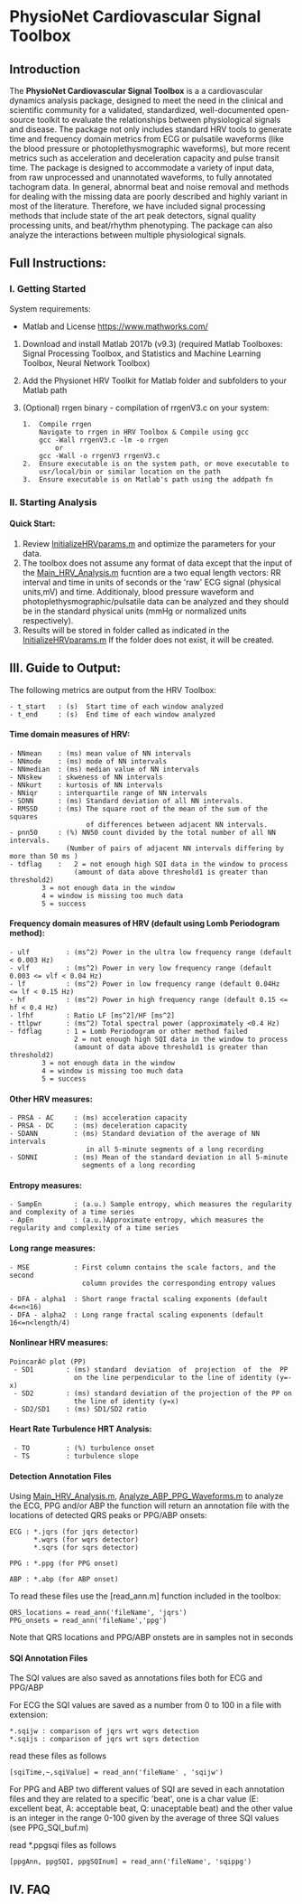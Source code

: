 # PhysioNet Cardiovascular Signal Toolbox
## Introduction
The **PhysioNet Cardiovascular Signal Toolbox** is a a cardiovascular dynamics analysis package, designed 
to meet the need in the clinical and scientific community for a validated, 
standardized, well-documented open-source toolkit to evaluate the 
relationships between physiological signals and disease. The package not 
only includes standard HRV tools to generate time and frequency domain 
metrics from ECG or pulsatile waveforms (like the blood pressure or 
photoplethysmographic waveforms), but more recent metrics such as 
acceleration and deceleration capacity and pulse transit time. The package
is designed to accommodate a variety of input data, from raw unprocessed 
and unannotated waveforms, to fully annotated tachogram data. In general, 
abnormal beat and noise removal and methods for dealing with the missing 
data are poorly described and highly variant in most of the literature. 
Therefore, we have included signal processing methods that include state 
of the art peak detectors, signal quality processing units, and beat/rhythm 
phenotyping. The package can also analyze the interactions between 
multiple physiological signals.

## Full Instructions: 

### I. Getting Started
System requirements:

- Matlab and License    https://www.mathworks.com/

1)  Download and install Matlab 2017b (v9.3) (required Matlab Toolboxes: 
    Signal Processing Toolbox, and Statistics and Machine Learning Toolbox, 
    Neural Network Toolbox)

2)  Add the Physionet HRV Toolkit for Matlab folder and subfolders to your
    Matlab path

3)  (Optional) rrgen binary - compilation of rrgenV3.c on your system:

        1.  Compile rrgen
            Navigate to rrgen in HRV Toolbox & Compile using gcc
            gcc -Wall rrgenV3.c -lm -o rrgen
                or
            gcc -Wall -o rrgenV3 rrgenV3.c 
        2.  Ensure executable is on the system path, or move executable to
            usr/local/bin or similar location on the path
        3.  Ensure executable is on Matlab's path using the addpath fn

### II. Starting Analysis

#### Quick Start: 
1)  Review [InitializeHRVparams.m](https://github.com/cliffordlab/PhysioNet-Cardiovascular-Signal-Toolbox/blob/master/InitializeHRVparams.m) and optimize the parameters for your 
    data. 
2)  The toolbox does not assume any format of data except that the input 
    of the [Main_HRV_Analysis.m](https://github.com/cliffordlab/PhysioNet-Cardiovascular-Signal-Toolbox/blob/master/Main_HRV_Analysis.m) fucntion are a two equal length vectors: RR interval
    and time in units of seconds or the 'raw' ECG signal (physical units,mV) 
    and time. 
    Additionaly, blood pressure waveform and photoplethysmographic/pulsatile
    data can be analyzed and they should be in the standard physical units 
    (mmHg or normalized units respectively). 
3)  Results will be stored in folder called as indicated in the [InitializeHRVparams.m](https://github.com/cliffordlab/PhysioNet-Cardiovascular-Signal-Toolbox/blob/master/InitializeHRVparams.m)
    If the folder does not exist, it will be created.

## III. Guide to Output:
The following metrics are output from the HRV Toolbox:

    - t_start   : (s)  Start time of each window analyzed
    - t_end     : (s)  End time of each window analyzed

#### Time domain measures of HRV:

	- NNmean    : (ms) mean value of NN intervals
	- NNmode    : (ms) mode of NN intervals
	- NNmedian  : (ms) median value of NN intervals
	- NNskew    : skweness of NN intervals
	- NNkurt    : kurtosis of NN intervals
	- NNiqr     : interquartile range of NN intervals
	- SDNN      : (ms) Standard deviation of all NN intervals.
	- RMSSD     : (ms) The square root of the mean of the sum of the squares 
                       of differences between adjacent NN intervals.
	- pnn50     : (%) NN50 count divided by the total number of all NN intervals.
                  (Number of pairs of adjacent NN intervals differing by more than 50 ms )
	- tdflag    :   2 = not enough high SQI data in the window to process
                	(amount of data above threshold1 is greater than threshold2)
			3 = not enough data in the window 
			4 = window is missing too much data
			5 = success

#### Frequency domain measures of HRV (default using Lomb Periodogram method):

	- ulf         : (ms^2) Power in the ultra low frequency range (default < 0.003 Hz)
	- vlf         : (ms^2) Power in very low frequency range (default 0.003 <= vlf < 0.04 Hz)
	- lf          : (ms^2) Power in low frequency range (default 0.04Hz  <= lf < 0.15 Hz)
	- hf          : (ms^2) Power in high frequency range (default 0.15 <= hf < 0.4 Hz)
	- lfhf        : Ratio LF [ms^2]/HF [ms^2]
	- ttlpwr      : (ms^2) Total spectral power (approximately <0.4 Hz)
	- fdflag      : 1 = Lomb Periodogram or other method failed
	                2 = not enough high SQI data in the window to process
                	(amount of data above threshold1 is greater than threshold2)
			3 = not enough data in the window
			4 = window is missing too much data
			5 = success

#### Other HRV measures: 
    
    - PRSA - AC     : (ms) acceleration capacity
    - PRSA - DC     : (ms) deceleration capacity
    - SDANN         : (ms) Standard deviation of the average of NN intervals 
                       in all 5-minute segments of a long recording
    - SDNNI         : (ms) Mean of the standard deviation in all 5-minute 
                      segments of a long recording
		      
#### Entropy measures:
    - SampEn        : (a.u.) Sample entropy, which measures the regularity and complexity of a time series
    - ApEn          : (a.u.)Approximate entropy, which measures the regularity and complexity of a time series
    
#### Long range measures:
    
    - MSE           : First column contains the scale factors, and the second 
                      column provides the corresponding entropy values
     
    - DFA - alpha1  : Short range fractal scaling exponents (default 4<=n<16)
    - DFA - alpha2  : Long range fractal scaling exponents (default 16<=n<length/4)

#### Nonlinear HRV measures: 

    PoincarÃ© plot (PP)
     - SD1        : (ms) standard  deviation  of  projection  of  the  PP    
                    on the line perpendicular to the line of identity (y=-x)
     - SD2        : (ms) standard deviation of the projection of the PP on 
                    the line of identity (y=x)
     - SD2/SD1    : (ms) SD1/SD2 ratio

#### Heart Rate Turbulence HRT Analysis:

     - TO         : (%) turbulence onset
     - TS         : turbulence slope    

#### Detection Annotation Files 

Using [Main_HRV_Analysis.m](https://github.com/cliffordlab/PhysioNet-Cardiovascular-Signal-Toolbox/blob/master/Main_HRV_Analysis.m), [Analyze_ABP_PPG_Waveforms.m](https://github.com/cliffordlab/PhysioNet-Cardiovascular-Signal-Toolbox/blob/master/Tools/Analyze_ABP_PPG_Waveforms.m) to analyze the ECG, PPG and/or ABP the function 
will return an annotation file with the locations of detected QRS peaks or PPG/ABP onsets:

    ECG : *.jqrs (for jqrs detector)
          *.wqrs (for wqrs detector)
          *.sqrs (for sqrs detector)

    PPG : *.ppg (for PPG onset)

    ABP : *.abp (for ABP onset)

To read these files use the [read_ann.m] function included in the toolbox:

    QRS_locations = read_ann('fileName', 'jqrs')
    PPG_onsets = read_ann('fileName','ppg') 

Note that QRS locations and PPG/ABP onstets are in samples not in seconds

#### SQI Annotation Files

The SQI values are also saved as annotations files both for ECG and PPG/ABP

For ECG the SQI values are saved as a number from 0 to 100 in a file with extension:

    *.sqijw : comparison of jqrs wrt wqrs detection
    *.sqijs : comparison of jqrs wrt sqrs detection

read these files as follows

    [sqiTime,~,sqiValue] = read_ann('fileName' , 'sqijw')

For PPG and ABP two different values of SQI are seved in each annotation files
and they are related to a specific 'beat', one is a char value (E: excellent 
beat, A: acceptable beat, Q: unaceptable beat) and the other value is an integer 
in the range 0-100 given by the average of three SQI values (see PPG_SQI_buf.m)

read *.ppgsqi files as follows 

    [ppgAnn, ppgSQI, ppgSQInum] = read_ann('fileName', 'sqippg')
  

## IV. FAQ
